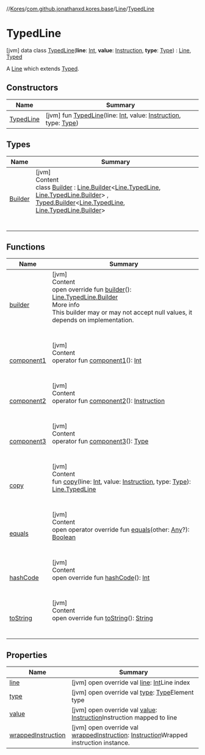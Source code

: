 //[Kores](../../../index.md)/[com.github.jonathanxd.kores.base](../../index.md)/[Line](../index.md)/[TypedLine](index.md)



# TypedLine  
 [jvm] data class [TypedLine](index.md)(**line**: [Int](https://kotlinlang.org/api/latest/jvm/stdlib/kotlin/-int/index.html), **value**: [Instruction](../../../com.github.jonathanxd.kores/-instruction/index.md), **type**: [Type](https://docs.oracle.com/javase/8/docs/api/java/lang/reflect/Type.html)) : [Line](../index.md), [Typed](../../-typed/index.md)

A [Line](../index.md) which extends [Typed](../../-typed/index.md).

   


## Constructors  
  
|  Name|  Summary| 
|---|---|
| <a name="com.github.jonathanxd.kores.base/Line.TypedLine/TypedLine/#kotlin.Int#com.github.jonathanxd.kores.Instruction#java.lang.reflect.Type/PointingToDeclaration/"></a>[TypedLine](-typed-line.md)| <a name="com.github.jonathanxd.kores.base/Line.TypedLine/TypedLine/#kotlin.Int#com.github.jonathanxd.kores.Instruction#java.lang.reflect.Type/PointingToDeclaration/"></a> [jvm] fun [TypedLine](-typed-line.md)(line: [Int](https://kotlinlang.org/api/latest/jvm/stdlib/kotlin/-int/index.html), value: [Instruction](../../../com.github.jonathanxd.kores/-instruction/index.md), type: [Type](https://docs.oracle.com/javase/8/docs/api/java/lang/reflect/Type.html))   <br>


## Types  
  
|  Name|  Summary| 
|---|---|
| <a name="com.github.jonathanxd.kores.base/Line.TypedLine.Builder///PointingToDeclaration/"></a>[Builder](-builder/index.md)| <a name="com.github.jonathanxd.kores.base/Line.TypedLine.Builder///PointingToDeclaration/"></a>[jvm]  <br>Content  <br>class [Builder](-builder/index.md) : [Line.Builder](../-builder/index.md)<[Line.TypedLine](index.md), [Line.TypedLine.Builder](-builder/index.md)> , [Typed.Builder](../../-typed/-builder/index.md)<[Line.TypedLine](index.md), [Line.TypedLine.Builder](-builder/index.md)>   <br><br><br>


## Functions  
  
|  Name|  Summary| 
|---|---|
| <a name="com.github.jonathanxd.kores.base/Line.TypedLine/builder/#/PointingToDeclaration/"></a>[builder](builder.md)| <a name="com.github.jonathanxd.kores.base/Line.TypedLine/builder/#/PointingToDeclaration/"></a>[jvm]  <br>Content  <br>open override fun [builder](builder.md)(): [Line.TypedLine.Builder](-builder/index.md)  <br>More info  <br>This builder may or may not accept null values, it depends on implementation.  <br><br><br>
| <a name="com.github.jonathanxd.kores.base/Line.TypedLine/component1/#/PointingToDeclaration/"></a>[component1](component1.md)| <a name="com.github.jonathanxd.kores.base/Line.TypedLine/component1/#/PointingToDeclaration/"></a>[jvm]  <br>Content  <br>operator fun [component1](component1.md)(): [Int](https://kotlinlang.org/api/latest/jvm/stdlib/kotlin/-int/index.html)  <br><br><br>
| <a name="com.github.jonathanxd.kores.base/Line.TypedLine/component2/#/PointingToDeclaration/"></a>[component2](component2.md)| <a name="com.github.jonathanxd.kores.base/Line.TypedLine/component2/#/PointingToDeclaration/"></a>[jvm]  <br>Content  <br>operator fun [component2](component2.md)(): [Instruction](../../../com.github.jonathanxd.kores/-instruction/index.md)  <br><br><br>
| <a name="com.github.jonathanxd.kores.base/Line.TypedLine/component3/#/PointingToDeclaration/"></a>[component3](component3.md)| <a name="com.github.jonathanxd.kores.base/Line.TypedLine/component3/#/PointingToDeclaration/"></a>[jvm]  <br>Content  <br>operator fun [component3](component3.md)(): [Type](https://docs.oracle.com/javase/8/docs/api/java/lang/reflect/Type.html)  <br><br><br>
| <a name="com.github.jonathanxd.kores.base/Line.TypedLine/copy/#kotlin.Int#com.github.jonathanxd.kores.Instruction#java.lang.reflect.Type/PointingToDeclaration/"></a>[copy](copy.md)| <a name="com.github.jonathanxd.kores.base/Line.TypedLine/copy/#kotlin.Int#com.github.jonathanxd.kores.Instruction#java.lang.reflect.Type/PointingToDeclaration/"></a>[jvm]  <br>Content  <br>fun [copy](copy.md)(line: [Int](https://kotlinlang.org/api/latest/jvm/stdlib/kotlin/-int/index.html), value: [Instruction](../../../com.github.jonathanxd.kores/-instruction/index.md), type: [Type](https://docs.oracle.com/javase/8/docs/api/java/lang/reflect/Type.html)): [Line.TypedLine](index.md)  <br><br><br>
| <a name="kotlin/Any/equals/#kotlin.Any?/PointingToDeclaration/"></a>[equals](../../../com.github.jonathanxd.kores.util/-simple-resolver/index.md#%5Bkotlin%2FAny%2Fequals%2F%23kotlin.Any%3F%2FPointingToDeclaration%2F%5D%2FFunctions%2F-1211764316)| <a name="kotlin/Any/equals/#kotlin.Any?/PointingToDeclaration/"></a>[jvm]  <br>Content  <br>open operator override fun [equals](../../../com.github.jonathanxd.kores.util/-simple-resolver/index.md#%5Bkotlin%2FAny%2Fequals%2F%23kotlin.Any%3F%2FPointingToDeclaration%2F%5D%2FFunctions%2F-1211764316)(other: [Any](https://kotlinlang.org/api/latest/jvm/stdlib/kotlin/-any/index.html)?): [Boolean](https://kotlinlang.org/api/latest/jvm/stdlib/kotlin/-boolean/index.html)  <br><br><br>
| <a name="kotlin/Any/hashCode/#/PointingToDeclaration/"></a>[hashCode](../../../com.github.jonathanxd.kores.util/-simple-resolver/index.md#%5Bkotlin%2FAny%2FhashCode%2F%23%2FPointingToDeclaration%2F%5D%2FFunctions%2F-1211764316)| <a name="kotlin/Any/hashCode/#/PointingToDeclaration/"></a>[jvm]  <br>Content  <br>open override fun [hashCode](../../../com.github.jonathanxd.kores.util/-simple-resolver/index.md#%5Bkotlin%2FAny%2FhashCode%2F%23%2FPointingToDeclaration%2F%5D%2FFunctions%2F-1211764316)(): [Int](https://kotlinlang.org/api/latest/jvm/stdlib/kotlin/-int/index.html)  <br><br><br>
| <a name="kotlin/Any/toString/#/PointingToDeclaration/"></a>[toString](../../../com.github.jonathanxd.kores.util/-simple-resolver/index.md#%5Bkotlin%2FAny%2FtoString%2F%23%2FPointingToDeclaration%2F%5D%2FFunctions%2F-1211764316)| <a name="kotlin/Any/toString/#/PointingToDeclaration/"></a>[jvm]  <br>Content  <br>open override fun [toString](../../../com.github.jonathanxd.kores.util/-simple-resolver/index.md#%5Bkotlin%2FAny%2FtoString%2F%23%2FPointingToDeclaration%2F%5D%2FFunctions%2F-1211764316)(): [String](https://kotlinlang.org/api/latest/jvm/stdlib/kotlin/-string/index.html)  <br><br><br>


## Properties  
  
|  Name|  Summary| 
|---|---|
| <a name="com.github.jonathanxd.kores.base/Line.TypedLine/line/#/PointingToDeclaration/"></a>[line](line.md)| <a name="com.github.jonathanxd.kores.base/Line.TypedLine/line/#/PointingToDeclaration/"></a> [jvm] open override val [line](line.md): [Int](https://kotlinlang.org/api/latest/jvm/stdlib/kotlin/-int/index.html)Line index   <br>
| <a name="com.github.jonathanxd.kores.base/Line.TypedLine/type/#/PointingToDeclaration/"></a>[type](type.md)| <a name="com.github.jonathanxd.kores.base/Line.TypedLine/type/#/PointingToDeclaration/"></a> [jvm] open override val [type](type.md): [Type](https://docs.oracle.com/javase/8/docs/api/java/lang/reflect/Type.html)Element type   <br>
| <a name="com.github.jonathanxd.kores.base/Line.TypedLine/value/#/PointingToDeclaration/"></a>[value](value.md)| <a name="com.github.jonathanxd.kores.base/Line.TypedLine/value/#/PointingToDeclaration/"></a> [jvm] open override val [value](value.md): [Instruction](../../../com.github.jonathanxd.kores/-instruction/index.md)Instruction mapped to line   <br>
| <a name="com.github.jonathanxd.kores.base/Line.TypedLine/wrappedInstruction/#/PointingToDeclaration/"></a>[wrappedInstruction](index.md#%5Bcom.github.jonathanxd.kores.base%2FLine.TypedLine%2FwrappedInstruction%2F%23%2FPointingToDeclaration%2F%5D%2FProperties%2F-1211764316)| <a name="com.github.jonathanxd.kores.base/Line.TypedLine/wrappedInstruction/#/PointingToDeclaration/"></a> [jvm] open override val [wrappedInstruction](index.md#%5Bcom.github.jonathanxd.kores.base%2FLine.TypedLine%2FwrappedInstruction%2F%23%2FPointingToDeclaration%2F%5D%2FProperties%2F-1211764316): [Instruction](../../../com.github.jonathanxd.kores/-instruction/index.md)Wrapped instruction instance.   <br>

